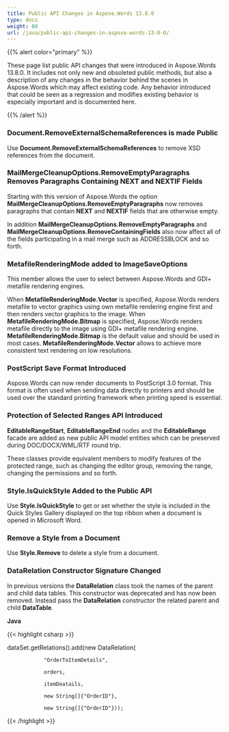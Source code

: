 ```yaml
---
title: Public API Changes in Aspose.Words 13.8.0
type: docs
weight: 80
url: /java/public-api-changes-in-aspose-words-13-8-0/
---
```


{{% alert color="primary" %}} 

These page list public API changes that were introduced in Aspose.Words 13.8.0. It includes not only new and obsoleted public methods, but also a description of any changes in the behavior behind the scenes in Aspose.Words which may affect existing code. Any behavior introduced that could be seen as a regression and modifies existing behavior is especially important and is documented here.

{{% /alert %}} 
### **Document.RemoveExternalSchemaReferences is made Public**
Use **Document.RemoveExternalSchemaReferences** to remove XSD references from the document.
### **MailMergeCleanupOptions.RemoveEmptyParagraphs Removes Paragraphs Containing NEXT and NEXTIF Fields**
Starting with this version of Aspose.Words the option **MailMergeCleanupOptions.RemoveEmptyParagraphs** now removes paragraphs that contain **NEXT** and **NEXTIF** fields that are otherwise empty.

In addition **MailMergeCleanupOptions.RemoveEmptyParagraphs** and **MailMergeCleanupOptions.RemoveContainingFields** also now affect all of the fields participating in a mail merge such as ADDRESSBLOCK and so forth.
### **MetafileRenderingMode added to ImageSaveOptions**
This member allows the user to select between Aspose.Words and GDI+ metafile rendering engines. 

When **MetafileRenderingMode.Vector** is specified, Aspose.Words renders metafile to vector graphics using own metafile rendering engine first and then renders vector graphics to the image. When **MetafileRenderingMode.Bitmap** is specified, Aspose.Words renders metafile directly to the image using GDI+ metafile rendering engine. **MetafileRenderingMode.Bitmap** is the default value and should be used in most cases. **MetafileRenderingMode.Vector** allows to achieve more consistent text rendering on low resolutions.
### **PostScript Save Format Introduced**
Aspose.Words can now render documents to PostScript 3.0 format. This format is often used when sending data directly to printers and should be used over the standard printing framework when printing speed is essential.
### **Protection of Selected Ranges API Introduced**
**EditableRangeStart**, **EditableRangeEnd** nodes and the **EditableRange** facade are added as new public API model entities which can be preserved during DOC/DOCX/WML/RTF round trip.

These classes provide equivalent members to modify features of the protected range, such as changing the editor group, removing the range, changing the permissions and so forth.
### **Style.IsQuickStyle Added to the Public API**
Use **Style.IsQuickStyle** to get or set whether the style is included in the Quick Styles Gallery displayed on the top ribbon when a document is opened in Microsoft Word.
### **Remove a Style from a Document**
Use **Style.Remove** to delete a style from a document.
### **DataRelation Constructor Signature Changed**
In previous versions the **DataRelation** class took the names of the parent and child data tables. This constructor was deprecated and has now been removed. Instead pass the **DataRelation** constructor the related parent and child **DataTable**.

**Java**

{{< highlight csharp >}}

 dataSet.getRelations().add(new DataRelation(

                "OrderToItemDetails",

                orders,

                itemDeatails,

                new String[]{"OrderID"},

                new String[]{"OrderID"}));

{{< /highlight >}}
